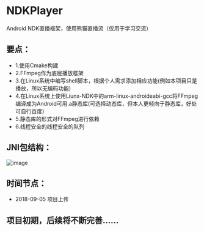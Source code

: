 # NDKPlayer
Android NDK直播框架，使用熊猫直播流（仅用于学习交流）
## 要点： 
- 1.使用Cmake构建
- 2.FFmpeg作为底层播放框架
- 3.在Linux系统中编写shell脚本，根据个人需求添加相应功能(例如本项目只是播放，所以无编码功能)
- 4.在Linux系统上使用Liunx-NDK中的arm-linux-androideabi-gcc将FFmpeg编译成为Android可用.a静态库(可选择动态库，但本人更倾向于静态库，好处可自行百度)
- 5.静态库的形式对FFmpeg进行依赖
- 6.线程安全的线程安全的队列
## JNI包结构：
![image](https://github.com/tanglongfei/NDKPlayer/blob/master/image/ndk%E5%8C%85%E7%BB%93%E6%9E%84.png?raw=true)
## 时间节点：
- 2018-09-05 项目上传

## 项目初期，后续将不断完善......
